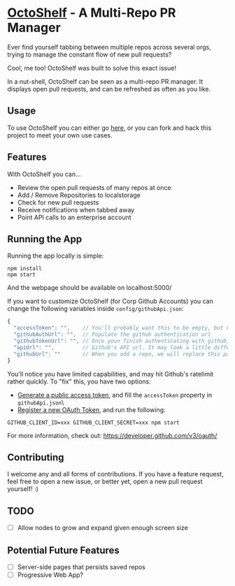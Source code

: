 # [OctoShelf](http://www.octoshelf.com/) - A Multi-Repo PR Manager

Ever find yourself tabbing between multiple repos across several orgs,
trying to manage the constant flow of new pull requests?

Cool, me too! OctoShelf was built to solve this exact issue!

In a nut-shell, OctoShelf can be seen as a multi-repo PR manager. It displays
open pull requests, and can be refreshed as often as you like.

## Usage

To use OctoShelf you can either go [here](http://www.octoshelf.com/),
or you can fork and hack this project to meet your own use cases.

## Features

With OctoShelf you can...

* Review the open pull requests of many repos at once
* Add / Remove Repositories to localstorage
* Check for new pull requests
* Receive notifications when tabbed away
* Point API calls to an enterprise account

## Running the App

Running the app locally is simple:

```
npm install
npm start
```

And the webpage should be available on localhost:5000/

If you want to customize OctoShelf (for Corp Github Accounts) you can change
the following variables inside `config/githubApi.json`:

```javascript
{
  "accessToken": "",    // You'll probably want this to be empty, but useful if you're using a personal access token
  "githubAuthUrl": "",  // Populate the github authentication url
  "githubTokenUrl": "", // Once youn finish authenticating with github, we'll hit this url to grab an access token
  "apiUrl": "",         // Github's API url. It may look a little different for enterprise hosts
  "githubUrl": ""       // When you add a repo, we will replace this part with `apiUrl`
}
```

You'll notice you have limited capabilities, and may hit Github's ratelimit rather quickly.
To "fix" this, you have two options:

* [Generate a public access token](https://github.com/settings/tokens/new), and fill the `accessToken` property in `githubApi.json`\
* [Register a new OAuth Token](https://github.com/settings/applications/new), and run the following:

```
GITHUB_CLIENT_ID=xxx GITHUB_CLIENT_SECRET=xxx npm start
```

For more information, check out: https://developer.github.com/v3/oauth/

## Contributing

I welcome any and all forms of contributions. If you have a feature request, feel
free to open a new issue, or better yet, open a new pull request yourself! :)

## TODO

- [ ] Allow nodes to grow and expand given enough screen size

## Potential Future Features

- [ ] Server-side pages that persists saved repos
- [ ] Progressive Web App?